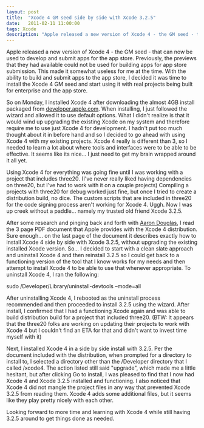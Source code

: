 ```yaml
---
layout: post
title:  "Xcode 4 GM seed side by side with Xcode 3.2.5"
date:   2011-02-11 11:00:00
tags: Xcode
description: "Apple released a new version of Xcode 4 - the GM seed - that can now be used to develop and submit apps for the app store."
---
```


Apple released a new version of Xcode 4 - the GM seed - that can now be used to develop and submit apps for the app store.  Previously, the previews that they had available could not be used for building apps for app store submission.  This made it somewhat useless for me at the time.  With the ability to build and submit apps to the app store, I decided it was time to install the Xcode 4 GM seed and start using it with real projects being built for enterprise and the app store. 

So on Monday, I installed Xcode 4 after downloading the almost 4GB install packaged from [developer.apple.com](http://developer.apple.com).  When installing, I just followed the wizard and allowed it to use default options.  What I didn't realize is that it would wind up upgrading the existing Xcode on my system and therefore require me to use just Xcode 4 for development.  I hadn't put too much thought about it in before hand and so I decided to go ahead with using Xcode 4 with my existing projects.  Xcode 4 really is different than 3, so I needed to learn a lot about where tools and interfaces were to be able to be effective.  It seems like its nice... I just need to get my brain wrapped around it all yet. 

Using Xcode 4 for everything was going fine until I was working with a project that includes three20.  (I've never really liked having dependencies on three20, but I've had to work with it on a couple projects)  Compiling a projects with three20 for debug worked just fine, but once I tried to create a distribution build, no dice.  The custom scripts that are included in three20 for the code signing process aren't working for Xcode 4.  Uggh.  Now I was up creek without a paddle... namely my trusted old friend Xcode 3.2.5.

After some research and pinging back and forth with [Aaron Douglas](http://astralbodies.net), I read the 3 page PDF document that Apple provides with the Xcode 4 distribution.  Sure enough... on the last page of the document it describes exactly how to install Xcode 4 side by side with Xcode 3.2.5, without upgrading the existing installed Xcode version.  So... I decided to start with a clean slate approach and uninstall Xcode 4 and then reinstall 3.2.5 so I could get back to a functioning version of the tool that I know works for my needs and then attempt to install Xcode 4 to be able to use that whenever appropriate.  To uninstall Xcode 4, I ran the following:

sudo /Developer/Library/uninstall-devtools –mode=all

After uninstalling Xcode 4, I rebooted as the uninstall process recommended and then proceeded to install 3.2.5 using the wizard.  After install, I confirmed that I had a functioning Xcode again and was able to build distribution build for a project that included three20.  (BTW: It appears that the three20 folks are working on updating their projects to work with Xcode 4 but I couldn't find an ETA for that and didn't want to invest time myself with it)

Next, I installed Xcode 4 in a side by side install with 3.2.5.  Per the document included with the distribution, when prompted for a directory to install to, I selected a directory other than the /Developer directory that I called /xcode4.  The action listed still said "upgrade", which made me a little hesitant, but after clicking Go to install, I was pleased to find that I now had Xcode 4 and Xcode 3.2.5 installed and functioning.  I also noticed that Xcode 4 did not mangle the project files in any way that prevented Xcode 3.2.5 from reading them.  Xcode 4 adds some additional files, but it seems like they play pretty nicely with each other.

Looking forward to more time and learning with Xcode 4 while still having 3.2.5 around to get things done as needed.